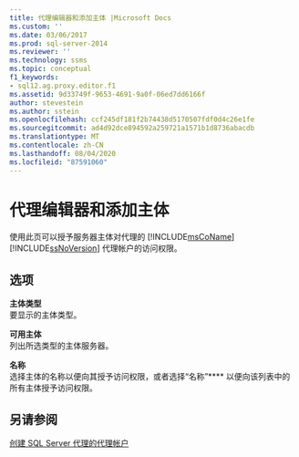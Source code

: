 ```yaml
---
title: 代理编辑器和添加主体 |Microsoft Docs
ms.custom: ''
ms.date: 03/06/2017
ms.prod: sql-server-2014
ms.reviewer: ''
ms.technology: ssms
ms.topic: conceptual
f1_keywords:
- sql12.ag.proxy.editor.f1
ms.assetid: 9d33749f-9653-4691-9a0f-06ed7dd6166f
author: stevestein
ms.author: sstein
ms.openlocfilehash: ccf245df181f2b74438d5170507fdf0d4c26e1fe
ms.sourcegitcommit: ad4d92dce894592a259721a1571b1d8736abacdb
ms.translationtype: MT
ms.contentlocale: zh-CN
ms.lasthandoff: 08/04/2020
ms.locfileid: "87591060"
---
```

# <a name="proxy-editor-and--add-principal"></a>代理编辑器和添加主体
  使用此页可以授予服务器主体对代理的 [!INCLUDE[msCoName](../../includes/msconame-md.md)] [!INCLUDE[ssNoVersion](../../includes/ssnoversion-md.md)] 代理帐户的访问权限。  
  
## <a name="options"></a>选项  
 **主体类型**  
 要显示的主体类型。  
  
 **可用主体**  
 列出所选类型的主体服务器。  
  
 **名称**  
 选择主体的名称以便向其授予访问权限，或者选择“名称”**** 以便向该列表中的所有主体授予访问权限。  
  
## <a name="see-also"></a>另请参阅  
 [创建 SQL Server 代理的代理帐户](create-a-sql-server-agent-proxy.md)  
  
  
